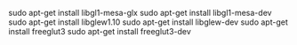 sudo apt-get install libgl1-mesa-glx
sudo apt-get install libgl1-mesa-dev
sudo apt-get install libglew1.10 
sudo apt-get install libglew-dev
sudo apt-get install freeglut3 
sudo apt-get install freeglut3-dev
